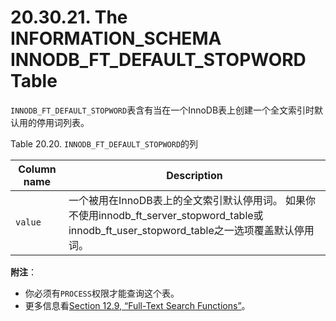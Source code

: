 # 20.30.21. The INFORMATION_SCHEMA INNODB_FT_DEFAULT_STOPWORD Table

`INNODB_FT_DEFAULT_STOPWORD`表含有当在一个InnoDB表上创建一个全文索引时默认用的停用词列表。

Table 20.20. `INNODB_FT_DEFAULT_STOPWORD`的列

<table>
<thead>
<tr>
	<th scope="col">Column name</th>
	<th scope="col">Description</th>
</tr>
</thead>

<tbody>
<tr>
	<td scope="row"><code class="literal">value</code></td>
	<td>一个被用在InnoDB表上的全文索引默认停用词。 如果你不使用innodb_ft_server_stopword_table或innodb_ft_user_stopword_table之一选项覆盖默认停用词。</td>
</tr>
</tbody>
</table>

**附注**：

- 你必须有`PROCESS`权限才能查询这个表。
- 更多信息看[Section 12.9, “Full-Text Search Functions”]()。